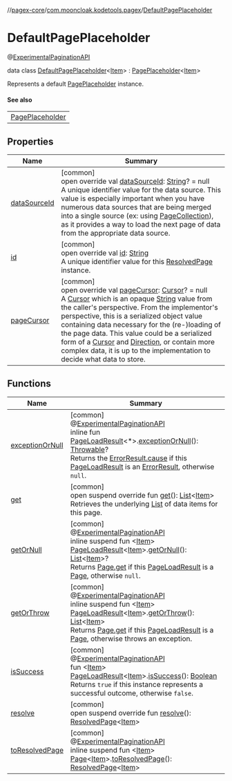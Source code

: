 //[pagex-core](../../../index.md)/[com.mooncloak.kodetools.pagex](../index.md)/[DefaultPagePlaceholder](index.md)

# DefaultPagePlaceholder

@[ExperimentalPaginationAPI](../-experimental-pagination-a-p-i/index.md)

data class [DefaultPagePlaceholder](index.md)&lt;[Item](index.md)&gt; : [PagePlaceholder](../-page-placeholder/index.md)&lt;[Item](index.md)&gt; 

Represents a default [PagePlaceholder](../-page-placeholder/index.md) instance.

#### See also

| |
|---|
| [PagePlaceholder](../-page-placeholder/index.md) |

## Properties

| Name | Summary |
|---|---|
| [dataSourceId](data-source-id.md) | [common]<br>open override val [dataSourceId](data-source-id.md): [String](https://kotlinlang.org/api/latest/jvm/stdlib/kotlin/-string/index.html)? = null<br>A unique identifier value for the data source. This value is especially important when you have numerous data sources that are being merged into a single source (ex: using [PageCollection](../-page-collection/index.md)), as it provides a way to load the next page of data from the appropriate data source. |
| [id](id.md) | [common]<br>open override val [id](id.md): [String](https://kotlinlang.org/api/latest/jvm/stdlib/kotlin/-string/index.html)<br>A unique identifier value for this [ResolvedPage](../-resolved-page/index.md) instance. |
| [pageCursor](page-cursor.md) | [common]<br>open override val [pageCursor](page-cursor.md): [Cursor](../-cursor/index.md)? = null<br>A [Cursor](../-cursor/index.md) which is an opaque [String](https://kotlinlang.org/api/latest/jvm/stdlib/kotlin/-string/index.html) value from the caller's perspective. From the implementor's perspective, this is a serialized object value containing data necessary for the (re-)loading of the page data. This value could be a serialized form of a [Cursor](../-cursor/index.md) and [Direction](../-direction/index.md), or contain more complex data, it is up to the implementation to decide what data to store. |

## Functions

| Name | Summary |
|---|---|
| [exceptionOrNull](../exception-or-null.md) | [common]<br>@[ExperimentalPaginationAPI](../-experimental-pagination-a-p-i/index.md)<br>inline fun [PageLoadResult](../-page-load-result/index.md)&lt;*&gt;.[exceptionOrNull](../exception-or-null.md)(): [Throwable](https://kotlinlang.org/api/latest/jvm/stdlib/kotlin/-throwable/index.html)?<br>Returns the [ErrorResult.cause](../-error-result/cause.md) if this [PageLoadResult](../-page-load-result/index.md) is an [ErrorResult](../-error-result/index.md), otherwise `null`. |
| [get](../-page-placeholder/get.md) | [common]<br>open suspend override fun [get](../-page-placeholder/get.md)(): [List](https://kotlinlang.org/api/latest/jvm/stdlib/kotlin.collections/-list/index.html)&lt;[Item](index.md)&gt;<br>Retrieves the underlying [List](https://kotlinlang.org/api/latest/jvm/stdlib/kotlin.collections/-list/index.html) of data items for this page. |
| [getOrNull](../get-or-null.md) | [common]<br>@[ExperimentalPaginationAPI](../-experimental-pagination-a-p-i/index.md)<br>inline suspend fun &lt;[Item](../get-or-null.md)&gt; [PageLoadResult](../-page-load-result/index.md)&lt;[Item](../get-or-null.md)&gt;.[getOrNull](../get-or-null.md)(): [List](https://kotlinlang.org/api/latest/jvm/stdlib/kotlin.collections/-list/index.html)&lt;[Item](../get-or-null.md)&gt;?<br>Returns [Page.get](../-page/get.md) if this [PageLoadResult](../-page-load-result/index.md) is a [Page](../-page/index.md), otherwise `null`. |
| [getOrThrow](../get-or-throw.md) | [common]<br>@[ExperimentalPaginationAPI](../-experimental-pagination-a-p-i/index.md)<br>inline suspend fun &lt;[Item](../get-or-throw.md)&gt; [PageLoadResult](../-page-load-result/index.md)&lt;[Item](../get-or-throw.md)&gt;.[getOrThrow](../get-or-throw.md)(): [List](https://kotlinlang.org/api/latest/jvm/stdlib/kotlin.collections/-list/index.html)&lt;[Item](../get-or-throw.md)&gt;<br>Returns [Page.get](../-page/get.md) if this [PageLoadResult](../-page-load-result/index.md) is a [Page](../-page/index.md), otherwise throws an exception. |
| [isSuccess](../is-success.md) | [common]<br>@[ExperimentalPaginationAPI](../-experimental-pagination-a-p-i/index.md)<br>fun &lt;[Item](../is-success.md)&gt; [PageLoadResult](../-page-load-result/index.md)&lt;[Item](../is-success.md)&gt;.[isSuccess](../is-success.md)(): [Boolean](https://kotlinlang.org/api/latest/jvm/stdlib/kotlin/-boolean/index.html)<br>Returns `true` if this instance represents a successful outcome, otherwise `false`. |
| [resolve](resolve.md) | [common]<br>open suspend override fun [resolve](resolve.md)(): [ResolvedPage](../-resolved-page/index.md)&lt;[Item](index.md)&gt; |
| [toResolvedPage](../to-resolved-page.md) | [common]<br>@[ExperimentalPaginationAPI](../-experimental-pagination-a-p-i/index.md)<br>inline suspend fun &lt;[Item](../to-resolved-page.md)&gt; [Page](../-page/index.md)&lt;[Item](../to-resolved-page.md)&gt;.[toResolvedPage](../to-resolved-page.md)(): [ResolvedPage](../-resolved-page/index.md)&lt;[Item](../to-resolved-page.md)&gt; |
